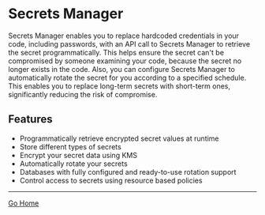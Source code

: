 # Secrets Manager
Secrets Manager enables you to replace hardcoded credentials in your code, including passwords, with an API call to Secrets Manager to retrieve the secret programmatically. This helps ensure the secret can't be compromised by someone examining your code, because the secret no longer exists in the code. Also, you can configure Secrets Manager to automatically rotate the secret for you according to a specified schedule. This enables you to replace long-term secrets with short-term ones, significantly reducing the risk of compromise.

## Features
- Programmatically retrieve encrypted secret values at runtime 
- Store different types of secrets
- Encrypt your secret data using KMS
- Automatically rotate your secrets
- Databases with fully configured and ready-to-use rotation support
- Control access to secrets using resource based policies

---------------
[Go Home](../README.md)